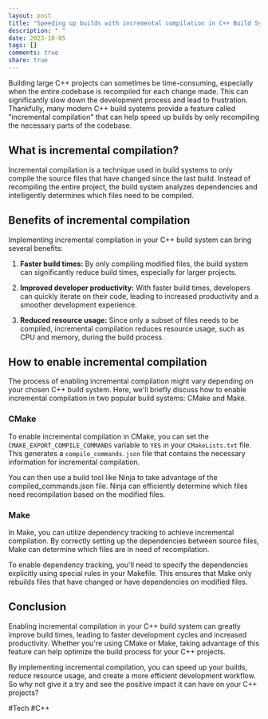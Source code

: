 ```yaml
---
layout: post
title: "Speeding up builds with incremental compilation in C++ Build Systems"
description: " "
date: 2023-10-05
tags: []
comments: true
share: true
---
```


Building large C++ projects can sometimes be time-consuming, especially when the entire codebase is recompiled for each change made. This can significantly slow down the development process and lead to frustration. Thankfully, many modern C++ build systems provide a feature called "incremental compilation" that can help speed up builds by only recompiling the necessary parts of the codebase.

## What is incremental compilation?

Incremental compilation is a technique used in build systems to only compile the source files that have changed since the last build. Instead of recompiling the entire project, the build system analyzes dependencies and intelligently determines which files need to be compiled.

## Benefits of incremental compilation

Implementing incremental compilation in your C++ build system can bring several benefits:

1. **Faster build times:** By only compiling modified files, the build system can significantly reduce build times, especially for larger projects.

2. **Improved developer productivity:** With faster build times, developers can quickly iterate on their code, leading to increased productivity and a smoother development experience.

3. **Reduced resource usage:** Since only a subset of files needs to be compiled, incremental compilation reduces resource usage, such as CPU and memory, during the build process.

## How to enable incremental compilation

The process of enabling incremental compilation might vary depending on your chosen C++ build system. Here, we'll briefly discuss how to enable incremental compilation in two popular build systems: CMake and Make.

### CMake

To enable incremental compilation in CMake, you can set the `CMAKE_EXPORT_COMPILE_COMMANDS` variable to `YES` in your `CMakeLists.txt` file. This generates a `compile_commands.json` file that contains the necessary information for incremental compilation.

You can then use a build tool like Ninja to take advantage of the compiled_commands.json file. Ninja can efficiently determine which files need recompilation based on the modified files.

### Make

In Make, you can utilize dependency tracking to achieve incremental compilation. By correctly setting up the dependencies between source files, Make can determine which files are in need of recompilation.

To enable dependency tracking, you'll need to specify the dependencies explicitly using special rules in your Makefile. This ensures that Make only rebuilds files that have changed or have dependencies on modified files.

## Conclusion

Enabling incremental compilation in your C++ build system can greatly improve build times, leading to faster development cycles and increased productivity. Whether you're using CMake or Make, taking advantage of this feature can help optimize the build process for your C++ projects.

By implementing incremental compilation, you can speed up your builds, reduce resource usage, and create a more efficient development workflow. So why not give it a try and see the positive impact it can have on your C++ projects?

#Tech #C++